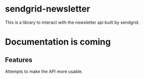 # sendgrid-newsletter
This is a library to interact with the newsletter api built by sendgrid.



# Documentation is coming



## Features
Attempts to make the API more usable.
